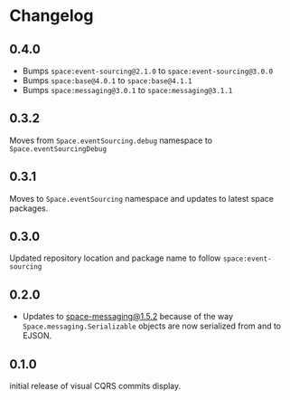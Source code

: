 Changelog
=========
## 0.4.0
- Bumps `space:event-sourcing@2.1.0` to `space:event-sourcing@3.0.0`
- Bumps `space:base@4.0.1` to `space:base@4.1.1`
- Bumps `space:messaging@3.0.1` to `space:messaging@3.1.1`

## 0.3.2
Moves from `Space.eventSourcing.debug` namespace to `Space.eventSourcingDebug`

## 0.3.1
Moves to `Space.eventSourcing` namespace and updates to latest space packages.

## 0.3.0
Updated repository location and package name to follow `space:event-sourcing`

## 0.2.0
- Updates to space-messaging@1.5.2 because of the way `Space.messaging.Serializable`
objects are now serialized from and to EJSON.

## 0.1.0
initial release of visual CQRS commits display.
